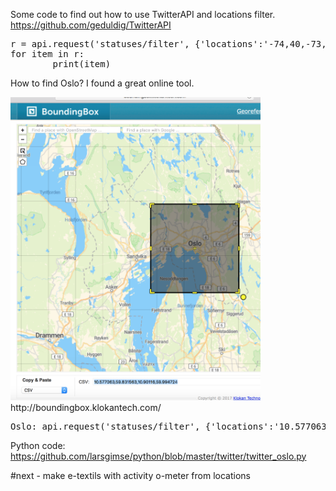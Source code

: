 Some code to find out how to use TwitterAPI and locations filter.
https://github.com/geduldig/TwitterAPI

<pre>
r = api.request('statuses/filter', {'locations':'-74,40,-73,41'}) #NYC 
for item in r:
        print(item)
</pre>

How to find Oslo? I found a great online tool.

<img src="https://github.com/larsgimse/python/blob/master/twitter/BBox_oslo.png" width=400>
http://boundingbox.klokantech.com/

<pre>
Oslo: api.request('statuses/filter', {'locations':'10.577063,59.831563,10.90116,59.994724'})
</pre>

Python code: https://github.com/larsgimse/python/blob/master/twitter/twitter_oslo.py

#next - make e-textils with activity o-meter from locations
